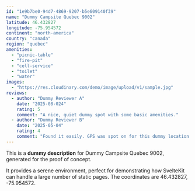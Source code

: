 ```yaml
---
id: "1e9b7be0-94d7-4869-9207-b5e609140f39"
name: "Dummy Campsite Quebec 9002"
latitude: 46.432827
longitude: -75.954572
continent: "north-america"
country: "canada"
region: "quebec"
amenities:
  - "picnic-table"
  - "fire-pit"
  - "cell-service"
  - "toilet"
  - "water"
images:
  - "https://res.cloudinary.com/demo/image/upload/v1/sample.jpg"
reviews:
  - author: "Dummy Reviewer A"
    date: "2025-08-024"
    rating: 5
    comment: "A nice, quiet dummy spot with some basic amenities."
  - author: "Dummy Reviewer B"
    date: "2025-05-04"
    rating: 4
    comment: "Found it easily. GPS was spot on for this dummy location."
---
```


This is a **dummy description** for Dummy Campsite Quebec 9002, generated for the proof of concept.

It provides a serene environment, perfect for demonstrating how SvelteKit can handle a large number of static pages. The coordinates are 46.432827, -75.954572.
